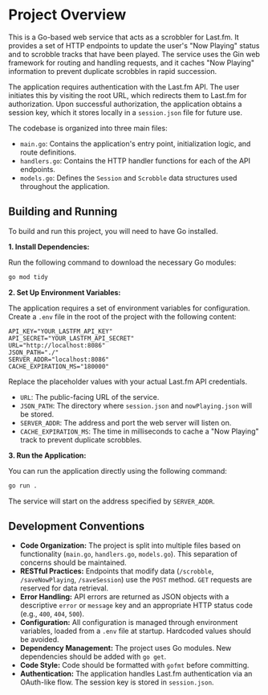# Project Overview

This is a Go-based web service that acts as a scrobbler for Last.fm. It provides a set of HTTP endpoints to update the user's "Now Playing" status and to scrobble tracks that have been played. The service uses the Gin web framework for routing and handling requests, and it caches "Now Playing" information to prevent duplicate scrobbles in rapid succession.

The application requires authentication with the Last.fm API. The user initiates this by visiting the root URL, which redirects them to Last.fm for authorization. Upon successful authorization, the application obtains a session key, which it stores locally in a `session.json` file for future use.

The codebase is organized into three main files:
*   `main.go`: Contains the application's entry point, initialization logic, and route definitions.
*   `handlers.go`: Contains the HTTP handler functions for each of the API endpoints.
*   `models.go`: Defines the `Session` and `Scrobble` data structures used throughout the application.

## Building and Running

To build and run this project, you will need to have Go installed.

**1. Install Dependencies:**

Run the following command to download the necessary Go modules:

```bash
go mod tidy
```

**2. Set Up Environment Variables:**

The application requires a set of environment variables for configuration. Create a `.env` file in the root of the project with the following content:

```
API_KEY="YOUR_LASTFM_API_KEY"
API_SECRET="YOUR_LASTFM_API_SECRET"
URL="http://localhost:8086"
JSON_PATH="./"
SERVER_ADDR="localhost:8086"
CACHE_EXPIRATION_MS="180000"
```

Replace the placeholder values with your actual Last.fm API credentials. 
*   `URL`: The public-facing URL of the service.
*   `JSON_PATH`: The directory where `session.json` and `nowPlaying.json` will be stored.
*   `SERVER_ADDR`: The address and port the web server will listen on.
*   `CACHE_EXPIRATION_MS`: The time in milliseconds to cache a "Now Playing" track to prevent duplicate scrobbles.

**3. Run the Application:**

You can run the application directly using the following command:

```bash
go run .
```

The service will start on the address specified by `SERVER_ADDR`.

## Development Conventions

*   **Code Organization:** The project is split into multiple files based on functionality (`main.go`, `handlers.go`, `models.go`). This separation of concerns should be maintained.
*   **RESTful Practices:** Endpoints that modify data (`/scrobble`, `/saveNowPlaying`, `/saveSession`) use the `POST` method. `GET` requests are reserved for data retrieval.
*   **Error Handling:** API errors are returned as JSON objects with a descriptive `error` or `message` key and an appropriate HTTP status code (e.g., `400`, `404`, `500`).
*   **Configuration:** All configuration is managed through environment variables, loaded from a `.env` file at startup. Hardcoded values should be avoided.
*   **Dependency Management:** The project uses Go modules. New dependencies should be added with `go get`.
*   **Code Style:** Code should be formatted with `gofmt` before committing.
*   **Authentication:** The application handles Last.fm authentication via an OAuth-like flow. The session key is stored in `session.json`.